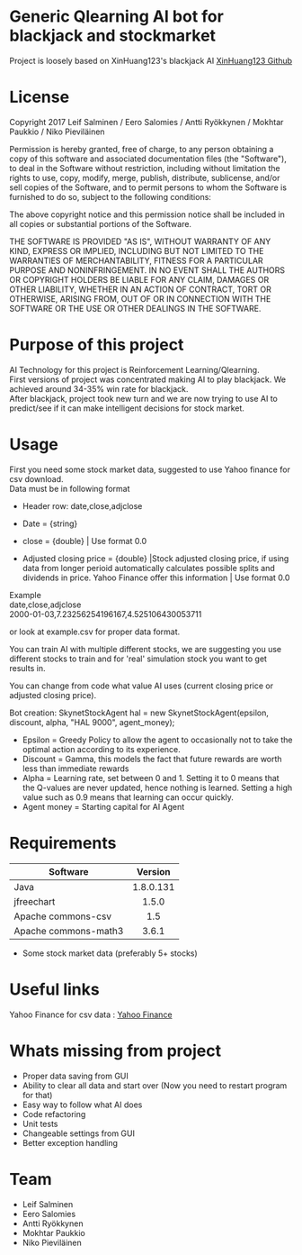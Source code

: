 # Generic Qlearning AI bot for blackjack and stockmarket

Project is loosely based on XinHuang123's blackjack AI [XinHuang123 Github](https://github.com/XinHuang123/BlackJack-with-Artificial-Intelligence)

# License

Copyright 2017 Leif Salminen / Eero Salomies / Antti Ryökkynen / Mokhtar Paukkio / Niko Pieviläinen

Permission is hereby granted, free of charge, to any person obtaining a copy of this software and associated documentation files (the "Software"), to deal in the Software without restriction, including without limitation the rights to use, copy, modify, merge, publish, distribute, sublicense, and/or sell copies of the Software, and to permit persons to whom the Software is furnished to do so, subject to the following conditions:

The above copyright notice and this permission notice shall be included in all copies or substantial portions of the Software.

THE SOFTWARE IS PROVIDED "AS IS", WITHOUT WARRANTY OF ANY KIND, EXPRESS OR IMPLIED, INCLUDING BUT NOT LIMITED TO THE WARRANTIES OF MERCHANTABILITY, FITNESS FOR A PARTICULAR PURPOSE AND NONINFRINGEMENT. IN NO EVENT SHALL THE AUTHORS OR COPYRIGHT HOLDERS BE LIABLE FOR ANY CLAIM, DAMAGES OR OTHER LIABILITY, WHETHER IN AN ACTION OF CONTRACT, TORT OR OTHERWISE, ARISING FROM, OUT OF OR IN CONNECTION WITH THE SOFTWARE OR THE USE OR OTHER DEALINGS IN THE SOFTWARE.

# Purpose of this project

AI Technology for this project is Reinforcement Learning/Qlearning.  
First versions of project was concentrated making AI to play blackjack. We achieved around 34-35% win rate for blackjack.  
After blackjack, project took new turn and we are now trying to use AI to predict/see if it can make intelligent decisions for stock market.

# Usage

First you need some stock market data, suggested to use Yahoo finance for csv download.  
Data must be in following format
* Header row: date,close,adjclose

* Date = {string}
* close = {double} | Use format 0.0
* Adjusted closing price = {double} |Stock adjusted closing price, if using data from longer perioid automatically calculates possible splits and dividends in price. Yahoo Finance offer this information | Use format 0.0

Example  
date,close,adjclose  
2000-01-03,7.23256254196167,4.525106430053711  

or look at example.csv for proper data format.

You can train AI with multiple different stocks, we are suggesting you use different stocks to train and for 'real' simulation stock you want to get results in.

You can change from code what value AI uses (current closing price or adjusted closing price).

Bot creation: SkynetStockAgent hal = new SkynetStockAgent(epsilon, discount, alpha, "HAL 9000", agent_money);
* Epsilon = Greedy Policy to allow the agent to occasionally not to take the optimal action according to its experience.
* Discount = Gamma, this models the fact that future rewards are worth less than immediate rewards
* Alpha = Learning rate, set between 0 and 1. Setting it to 0 means that the Q-values are never updated, hence nothing is learned. Setting a high value such as 0.9 means that learning can occur quickly.
* Agent money = Starting capital for AI Agent

# Requirements
 
| Software     | Version         | 
| ------------- |:-------------:| 
| Java      | 1.8.0.131 | 
| jfreechart     | 1.5.0  | 
| Apache commons-csv     | 1.5 |
| Apache commons-math3     | 3.6.1 |

* Some stock market data (preferably 5+ stocks)

# Useful links

Yahoo Finance for csv data : [Yahoo Finance](https://finance.yahoo.com/)

# Whats missing from project

* Proper data saving from GUI
* Ability to clear all data and start over (Now you need to restart program for that)
* Easy way to follow what AI does
* Code refactoring
* Unit tests
* Changeable settings from GUI
* Better exception handling

# Team

* Leif Salminen   
* Eero Salomies   
* Antti Ryökkynen  
* Mokhtar Paukkio 
* Niko Pieviläinen
